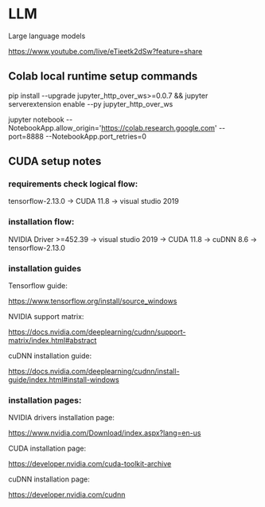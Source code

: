 # LLM
Large language models


https://www.youtube.com/live/eTieetk2dSw?feature=share

## Colab local runtime setup commands

pip install --upgrade jupyter_http_over_ws>=0.0.7 && jupyter serverextension enable --py jupyter_http_over_ws

jupyter notebook --NotebookApp.allow_origin='https://colab.research.google.com' --port=8888 --NotebookApp.port_retries=0


## CUDA setup notes

### requirements check logical flow:
tensorflow-2.13.0 -> CUDA 11.8 -> visual studio 2019

### installation flow:
NVIDIA Driver >=452.39 -> visual studio 2019 -> CUDA 11.8 -> cuDNN 8.6 -> tensorflow-2.13.0


### installation guides
Tensorflow guide:

https://www.tensorflow.org/install/source_windows

NVIDIA support matrix:

https://docs.nvidia.com/deeplearning/cudnn/support-matrix/index.html#abstract

cuDNN installation guide:

https://docs.nvidia.com/deeplearning/cudnn/install-guide/index.html#install-windows

### installation pages:
NVIDIA drivers installation page:

https://www.nvidia.com/Download/index.aspx?lang=en-us

CUDA installation page:

https://developer.nvidia.com/cuda-toolkit-archive

cuDNN installation page:

https://developer.nvidia.com/cudnn 

